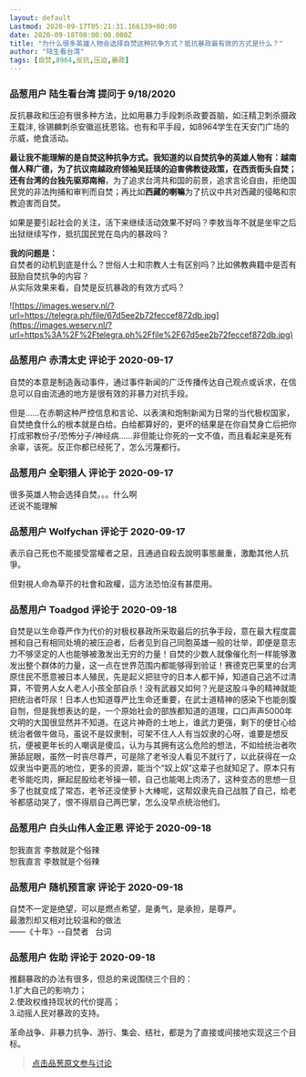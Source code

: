 ```yaml
---
layout: default
Lastmod: 2020-09-17T05:21:31.166139+00:00
date: 2020-09-18T00:00:00.000Z
title: "为什么很多英雄人物会选择自焚这种抗争方式？抵抗暴政最有效的方式是什么？"
author: "陆生看台湾"
tags: [自焚,8964,反抗,压迫,暴政]
---
```



### 品葱用户 **陆生看台湾** 提问于 9/18/2020
    
反抗暴政和压迫有很多种方法，比如用暴力手段刺杀政要首脑，如汪精卫刺杀摄政王载沣, 徐锡麟刺杀安徽巡抚恩铭。也有和平手段，如8964学生在天安门广场的示威，绝食活动。  
  
**最让我不能理解的是自焚这种抗争方式。**我知道的以自焚抗争的英雄人物有：**越南僧人释广德**，为了抗议南越政府领袖吴廷琰的迫害佛教徒政策，在西贡街头自焚；还有台湾的**台独先驱郑南榕**，为了追求台湾共和国的前景，追求言论自由，拒绝国民党的非法拘捕和审判而自焚；再比如**西藏的喇嘛**为了抗议中共对西藏的侵略和宗教迫害而自焚。  
  
如果是要引起社会的关注，活下来继续活动效果不好吗？李敖当年不就是坐牢之后出狱继续写作，抵抗国民党在岛内的暴政吗？  
  
**我的问题是：**  
自焚者的动机到底是什么？世俗人士和宗教人士有区别吗？比如佛教典籍中是否有鼓励自焚抗争的内容？  
从实际效果来看，自焚是反抗暴政的有效方式吗？  
  
  
![https://images.weserv.nl/?url=https://telegra.ph/file/67d5ee2b72feccef872db.jpg](https://images.weserv.nl/?url=https%3A%2F%2Ftelegra.ph%2Ffile%2F67d5ee2b72feccef872db.jpg)
    
                

### 品葱用户 **赤清太史** 评论于 2020-09-17
        
自焚的本意是制造轰动事件，通过事件新闻的广泛传播传达自己观点或诉求，在信息可以自由流通的地方是很有效的非暴力对抗手段。  
  
但是……在赤朝这种严控信息和言论、以表演和炮制新闻为日常的当代极权国家，自焚绝食什么的根本就是白给。白给都算好的，更坏的结果是在你自焚身亡后把你打成邪教份子/恐怖分子/神经病……非但能让你死的一文不值，而且看起来是死有余辜，该死。反正你都已经死了，怎么污蔑都行。
        
                

### 品葱用户 **全职猎人** 评论于 2020-09-17
        
很多英雄人物会选择自焚。。。什么啊  
还说不能理解
        
                

### 品葱用户 **Wolfychan** 评论于 2020-09-17
        
表示自己死也不能接受當權者之惡，且通過自殺去說明事態嚴重，激勵其他人抗爭。  
  
但對視人命為草芥的社會和政權，這方法恐怕沒有甚麼用。
        
                

### 品葱用户 **Toadgod** 评论于 2020-09-18
        
自焚是以生命尊严作为代价的对极权暴政所采取最后的抗争手段，意在最大程度震撼和自己有相同处境的被压迫者，后者见到自己同胞英雄一般的壮举，即便是意志力不够坚定的人也能够被激发出无穷的力量！自焚的少数人就像催化剂一样能够激发出整个群体的力量，这一点在世界范围内都能够得到验证！赛德克巴莱里的台湾原住民不愿意被日本人殖民，先是起义把驻守的日本人都干掉，知道自己逃不过清算，不管男人女人老人小孩全部自杀！没有武器又如何？光是这股斗争的精神就能把统治者吓尿！日本人也知道尊严比生命还重要，在武士道精神的感染下也能剖腹自刎，但是我想表达的是，一个原始社会的部族都知道的道理，口口声声5000年文明的大国很显然并不知道。在这片神奇的土地上，谁武力更强，剩下的便甘心给统治者做牛做马，虽说不是奴隶制，可架不住人人有当奴隶的心呀，谁要是想反抗，便被更年长的人嘲讽是傻瓜，认为与其拥有这么危险的想法，不如给统治者吹箫舔屁眼，虽然一时丧尽尊严，可是除了老爷没人看见不就行了，以此获得在一众奴隶当中更高的地位，更多的资源，能当个“奴上奴”这辈子也就知足了。原本只有老爷能吃肉，撅起屁股给老爷操一顿，自己也能喝上肉汤了，这种变态的思想一旦多了也就变成了常态，老爷还没使萝卜大棒呢，这帮奴隶先自己战胜了自己，给老爷都感动哭了，恨不得扇自己两巴掌，怎么没早点统治他们。
        
                

### 品葱用户 **白头山伟人金正恩** 评论于 2020-09-18
        
恕我直言 李敖就是个俗辣  
恕我直言 李敖就是个俗辣
        
                

### 品葱用户 **随机预言家** 评论于 2020-09-18
        
自焚不一定是绝望，可以是燃点希望，是勇气，是承担，是尊严。  
最激烈却又相对比较温和的做法  
——《十年》--自焚者   台词
        
                

### 品葱用户 **佐助** 评论于 2020-09-18
        
推翻暴政的办法有很多，但总的来说围绕三个目的：  
1.扩大自己的影响力；  
2.使政权维持现状的代价提高；  
3.动摇人民对暴政的支持。  
  
革命战争、非暴力抗争、游行、集会、结社，都是为了直接或间接地实现这三个目标。
        
                





> [点击品葱原文参与讨论](https://pincong.rocks/question/31101)

